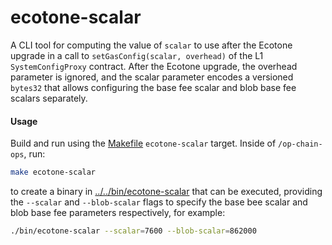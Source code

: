# ecotone-scalar

A CLI tool for computing the value of `scalar` to use after the Ecotone upgrade in a call to
`setGasConfig(scalar, overhead)` of the L1 `SystemConfigProxy` contract. After the Ecotone upgrade, the
overhead parameter is ignored, and the scalar parameter encodes a versioned `bytes32` that allows
configuring the base fee scalar and blob base fee scalars separately.

#### Usage

Build and run using the [Makefile](../../Makefile) `ecotone-scalar` target. Inside of `/op-chain-ops`, run:
```sh
make ecotone-scalar
```
to create a binary in [../../bin/ecotone-scalar](../../bin/ecotone-scalar) that can
be executed, providing the `--scalar` and `--blob-scalar` flags to specify the base bee scalar and
blob base fee parameters respectively, for example:

```sh
./bin/ecotone-scalar --scalar=7600 --blob-scalar=862000
```
